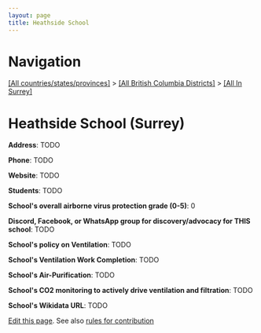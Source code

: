 ```yaml
---
layout: page
title: Heathside School
---
```

# Navigation

[[All countries/states/provinces]](../../..) > [[All British Columbia Districts]](../..) > [[All In Surrey]](..)

# Heathside School (Surrey)

**Address**: TODO

**Phone**: TODO

**Website**: TODO

**Students**: TODO

**School's overall airborne virus protection grade (0-5)**: 0

**Discord, Facebook, or WhatsApp group for discovery/advocacy for THIS school**: TODO

**School's policy on Ventilation**: TODO

**School's Ventilation Work Completion**: TODO

**School's Air-Purification**: TODO

**School's CO2 monitoring to actively drive ventilation and filtration**: TODO

**School's Wikidata URL**: TODO


[Edit this page](https://github.com/ventilate-schools/BC/edit/main/./Surrey/Heathside_School.md). See also [rules for contribution](../../../contribution-rules/)
